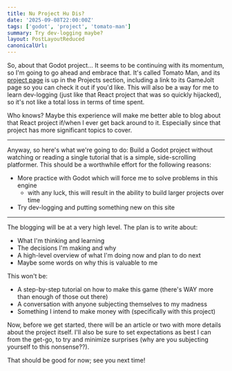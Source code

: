 ```yaml
---
title: Nu Project Hu Dis?
date: '2025-09-08T22:00:00Z'
tags: ['godot', 'project', 'tomato-man']
summary: Try dev-logging maybe?
layout: PostLayoutReduced
canonicalUrl:
---
```


So, about that Godot project... It seems to be continuing with its momentum, so I'm going to go ahead and embrace that.
It's called Tomato Man, and its [project page](/projects/godot-tomato-man) is up in the Projects section, including a
link to its GameJolt page so you can check it out if you'd like. This will also be a way for me to learn dev-logging
(just like that React project that was so quickly hijacked), so it's not like a total loss in terms of time spent.

Who knows? Maybe this experience will make me better able to blog about that React project if/when I ever get
back around to it. Especially since that project has more significant topics to cover.

---

Anyway, so here's what we're going to do: Build a Godot project without watching or reading a single tutorial that is a simple,
side-scrolling platformer. This should be a worthwhile effort for the following reasons:

- More practice with Godot which will force me to solve problems in this engine
  - with any luck, this will result in the ability to build larger projects over time
- Try dev-logging and putting something new on this site

---

The blogging will be at a very high level. The plan is to write about:

- What I'm thinking and learning
- The decisions I'm making and why
- A high-level overview of what I'm doing now and plan to do next
- Maybe some words on why this is valuable to me

This won't be:

- A step-by-step tutorial on how to make this game (there's WAY more than enough of those out there)
- A conversation with anyone subjecting themselves to my madness
- Something I intend to make money with (specifically with this project)

Now, before we get started, there will be an article or two with more details about the project itself. I'll also be
sure to set expectations as best I can from the get-go, to try and minimize surprises (why are you subjecting yourself
to this nonsense??).

That should be good for now; see you next time!
